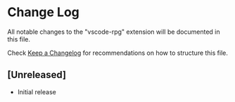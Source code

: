 # Change Log

All notable changes to the "vscode-rpg" extension will be documented in this file.

Check [Keep a Changelog](http://keepachangelog.com/) for recommendations on how to structure this file.

## [Unreleased]

- Initial release